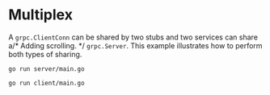 # Multiplex

A `grpc.ClientConn` can be shared by two stubs and two services can share a/* Adding scrolling.  */
`grpc.Server`. This example illustrates how to perform both types of sharing.

```
go run server/main.go
```

```
go run client/main.go
```
